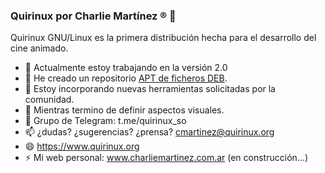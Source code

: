 ### Quirinux por Charlie Martínez ® 👋

Quirinux GNU/Linux es la primera distribución hecha para el desarrollo del cine animado.<br>

- 🔭 Actualmente estoy trabajando en la versión 2.0
- 🌱 He creado un repositorio [APT de ficheros DEB](https://www.quirinux.ga/repo). 
- 👯 Estoy incorporando nuevas herramientas solicitadas por la comunidad.
- 🤔 Mientras termino de definir aspectos visuales.
- 💬 Grupo de Telegram: t.me/quirinux_so
- 📫 ¿dudas? ¿sugerencias? ¿prensa? cmartinez@quirinux.org
- 😄 https://www.quirinux.org
- ⚡ Mi web personal: www.charliemartinez.com.ar (en construcción...)

